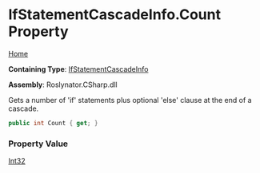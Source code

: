 # IfStatementCascadeInfo\.Count Property

[Home](../../../../README.md)

**Containing Type**: [IfStatementCascadeInfo](../README.md)

**Assembly**: Roslynator\.CSharp\.dll

  
Gets a number of 'if' statements plus optional 'else' clause at the end of a cascade\.

```csharp
public int Count { get; }
```

### Property Value

[Int32](https://docs.microsoft.com/en-us/dotnet/api/system.int32)


